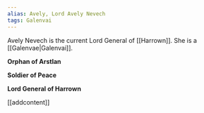 ```yaml
---
alias: Avely, Lord Avely Nevech
tags: Galenvai
---
```

Avely Nevech is the current Lord General of [[Harrown]]. She is a [[Galenvae|Galenvai]].

__Orphan of Arstlan__

__Soldier of Peace__

__Lord General of Harrown__

[[addcontent]]